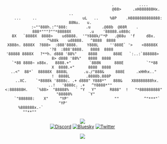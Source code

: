 <div align="center">

```ansi
                                                .           ....                                  
                                               @88>     .xH888888Hx.                   ..          
     ...     ..                    uL   ..     %8P    .H8888888888888:                88Nu.   u.  
  :~""888h.:^"888:        .u     .@88b  @88R    .     888*"""?""*88888X        .u    '88888.o888c 
 8X   `8888X  8888>    ud8888.  '"Y888k/"*P   .@88u  'f     d8x.   ^%88k    ud8888.   ^8888  8888 
X888n. 8888X  ?888>  :888'8888.    Y888L     ''888E` '>    <88888X   '?8  :888'8888.   8888  8888 
'88888 8888X   ?**h. d888 '88%"     8888       888E   `:..:`888888>    8> d888 '88%"   8888  8888 
  `*88 8888~ x88x.   8888.+"        `888N      888E          `"*88     X  8888.+"      8888  8888 
 ..<"  88*`  88888X  8888L       .u./"888&     888E     .xHHhx.."      !  8888L       .8888b.888P 
    ..XC.    `*8888k '8888c. .+ d888" Y888*"   888&    X88888888hx. ..!   '8888c. .+   ^Y8888*""  
 <:888888H.    `%88>  "88888%   ` "Y   Y"      R888"  !   "*888888888"     "88888%       `Y"      
    `"888888:    X"     "YP'                    ""           ^"***"`         "YP'                 
       %888888x.-`                                                                                 
         ""**""                                                                                    
```

[![](https://img.shields.io/badge/I_will_make_this_a_real_site_soon_trust™-vexi.gg-darkgreen?style=flate-square)](https://vexi.gg)<br>
[![Discord](https://img.shields.io/badge/-@v3xi-5865F2?style=flate-square&logo=discord&logoColor=white)](https://discord.com/channels/@me)
[![Bluesky](https://img.shields.io/badge/-@vexi.gg-0285FF?style=flate-square&logo=bluesky&logoColor=white)](https://bsky.app/profile/vexi.gg)
[![Twitter](https://img.shields.io/badge/-@vexivox-1DA1F2?style=flate-square&logo=x&logoColor=white)](https://twitter.com/vexivox)

<img src="https://github-readme-stats.vercel.app/api/top-langs/?username=VexiDev&layout=compact">


</div>
